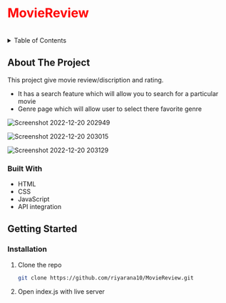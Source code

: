 <h1 style="color:red;">MovieReview</h1>

<br />
<!-- TABLE OF CONTENTS -->
<details>
  <summary>Table of Contents</summary>
  <ol>
    <li>
      <a href="#about-the-project">About The Project</a>
      <ul>
        <li><a href="#built-with">Built With</a></li>
      </ul>
    </li>
    <li>
      <a href="#getting-started">Getting Started</a>
      <ul>
        <li><a href="#installation">Installation</a></li>
      </ul>
    </li>
  </ol>
</details>



<!-- ABOUT THE PROJECT -->
## About The Project

This project give movie review/discription and rating.

* It has a search feature which will allow you to search for a particular movie
* Genre page which will allow user to select there favorite genre 

![Screenshot 2022-12-20 202949](https://user-images.githubusercontent.com/66198709/208708103-a12d6707-b854-437b-9238-e7ef1ec52bda.png)

![Screenshot 2022-12-20 203015](https://user-images.githubusercontent.com/66198709/208708270-857e5fc2-36f1-41d9-8e62-c4a67ae4c5e0.png)

![Screenshot 2022-12-20 203129](https://user-images.githubusercontent.com/66198709/208708329-07268888-86f8-478f-b36a-5f7dd01a7b5e.png)


### Built With


* HTML
* CSS
* JavaScript
* API integration


<!-- GETTING STARTED -->
## Getting Started
### Installation

1. Clone the repo
   ```sh
   git clone https://github.com/riyarana10/MovieReview.git
   ```
2. Open index.js with live server



